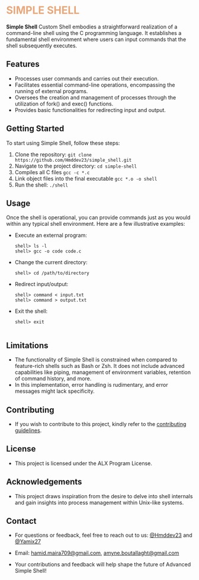 # <span style="color:#e8a87c;">SIMPLE SHELL</span>

**Simple Shell** Custom Shell embodies a straightforward realization of a command-line shell using the C programming language. It establishes a fundamental shell environment where users can input commands that the shell subsequently executes.


## Features

  - Processes user commands and carries out their execution.
  - Facilitates essential command-line operations, encompassing the running of external programs.
  - Oversees the creation and management of processes through the utilization of fork() and exec() functions.
  - Provides basic functionalities for redirecting input and output.


## Getting Started

To start using Simple Shell, follow these steps:

1. Clone the repository: `git clone https://github.com/Hmddev23/simple_shell.git`
2. Navigate to the project directory: `cd simple-shell`
3. Compiles all C files `gcc -c *.c`
4. Link object files into the final executable `gcc *.o -o shell`
5. Run the shell: `./shell`


## Usage

Once the shell is operational, you can provide commands just as you would within any typical shell environment. Here are a few illustrative examples:

- Execute an external program:
  
  ```shell
  shell> ls -l
  shell> gcc -o code code.c

- Change the current directory:
  ```shell
  shell> cd /path/to/directory

- Redirect input/output:
  ```shell
  shell> command < input.txt
  shell> command > output.txt

- Exit the shell:
  ```shell
  shell> exit


## Limitations

- The functionality of Simple Shell is constrained when compared to feature-rich shells such as Bash or Zsh. It does not include advanced capabilities like piping, management of environment variables, retention of command history, and more.
- In this implementation, error handling is rudimentary, and error messages might lack specificity.


## Contributing

- If you wish to contribute to this project, kindly refer to the [contributing guidelines](README.md).


## License

- This project is licensed under the ALX Program License.


## Acknowledgements

- This project draws inspiration from the desire to delve into shell internals and gain insights into process management within Unix-like systems.


## Contact

- For questions or feedback, feel free to reach out to us: [@Hmddev23](https://github.com/Hmddev23) and [@Yamix27](https://github.com/Yamix27)

- Email: hamid.maira709@gmail.com, amyne.boutallaght@gmail.com

- Your contributions and feedback will help shape the future of Advanced Simple Shell!
